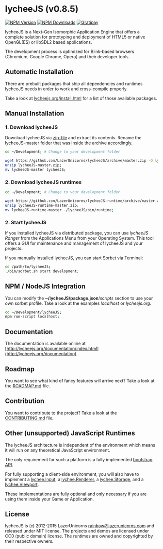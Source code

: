 
# lycheeJS (v0.8.5)

[![NPM Version][npm-image]][npm-url]
[![NPM Downloads][downloads-image]][downloads-url]
[![Gratipay][gratipay-image]][gratipay-url]

[npm-image]: https://img.shields.io/npm/v/lycheejs.svg
[npm-url]: https://npmjs.org/package/lycheejs

[downloads-image]: https://img.shields.io/npm/dm/lycheejs.svg
[downloads-url]: https://npmjs.org/package/lycheejs

[gratipay-image]: https://img.shields.io/gratipay/martensms.svg
[gratipay-url]: https://gratipay.com/martensms/


lycheeJS is a Next-Gen Isomorphic Application Engine that
offers a complete solution for prototyping and deployment
of HTML5 or native OpenGL(ES) or libSDL2 based applications.

The development process is optimized for Blink-based browsers
(Chromium, Google Chrome, Opera) and their developer tools.


## Automatic Installation

There are prebuilt packages that ship all dependencies and
runtimes lycheeJS needs in order to work and cross-compile
properly.

Take a look at [lycheejs.org/install.html](http://lycheejs.org/install.html)
for a list of those available packages.


## Manual Installation


### 1. Download lycheeJS

Download lycheeJS via [zip-file](https://github.com/LazerUnicorns/lycheeJS/archive/master.zip)
and extract its contents. Rename the lycheeJS-master folder that
was inside the archive accordingly.

```bash
cd ~/Development; # Change to your development folder

wget https://github.com/LazerUnicorns/lycheeJS/archive/master.zip -O lycheeJS-master.zip;
unzip lycheeJS-master.zip;
mv lycheeJS-master lycheeJS;
```

### 2. Download lycheeJS runtimes

```bash
cd ~/Development; # Change to your development folder

wget https://github.com/LazerUnicorns/lycheeJS-runtime/archive/master.zip;
unzip lycheeJS-runtime-master.zip;
mv lycheeJS-runtime-master ./lycheeJS/bin/runtime;
```


### 2. Start lycheeJS

If you installed lycheeJS via distributed package, you
can use *lycheeJS Ranger* from the Applications Menu
from your Operating System. This tool offers a GUI for
maintenance and management of lycheeJS and your projects.


If you manually installed lycheeJS, you can start Sorbet via Terminal:

```bash
cd /path/to/lycheeJS;
./bin/sorbet.sh start development;
```


## NPM / NodeJS Integration

You can modify the **~/lycheeJS/package.json**/*scripts* section to
use your own sorbet profile. Take a look at the examples *localhost*
or *lycheejs.org*.

```bash
cd ~/Development/lycheeJS;
npm run-script localhost;
```


## Documentation

The documentation is available online at
[http://lycheejs.org/documentation/index.html](http://lycheejs.org/documentation).


## Roadmap

You want to see what kind of fancy features will arrive next?
Take a look at the [ROADMAP.md](ROADMAP.md) file.


## Contribution

You want to contribute to the project?
Take a look at the [CONTRIBUTING.md](CONTRIBUTING.md) file.


## Other (unsupported) JavaScript Runtimes

The lycheeJS architecture is independent of the environment which
means it will run on any theoretical JavaScript environment.

The only requirement for such a platform is a fully implemented
[bootstrap API](http://lycheejs.org/documentation/api-bootstrap.html).

For fully supporting a client-side environment, you will also have to implement
a [lychee.Input](http://lycheejs.org/documentation/api-lychee-Input.html),
a [lychee.Renderer](http://lycheejs.org/documentation/api-lychee-Renderer.html),
a [lychee.Storage](http://lycheejs.org/documentation/api-lychee-Storage.html),
and a [lychee.Viewport](http://lycheejs.org/documentation/api-lychee-Viewport.html).

These implementations are fully optional and only necessary if you are using
them inside your Game or Application.


## License

lycheeJS is (c) 2012-2015 LazerUnicorns <rainbow@lazerunicorns.com> and released under MIT license.
The projects and demos are licensed under CC0 (public domain) license.
The runtimes are owned and copyrighted by their respective owners.

